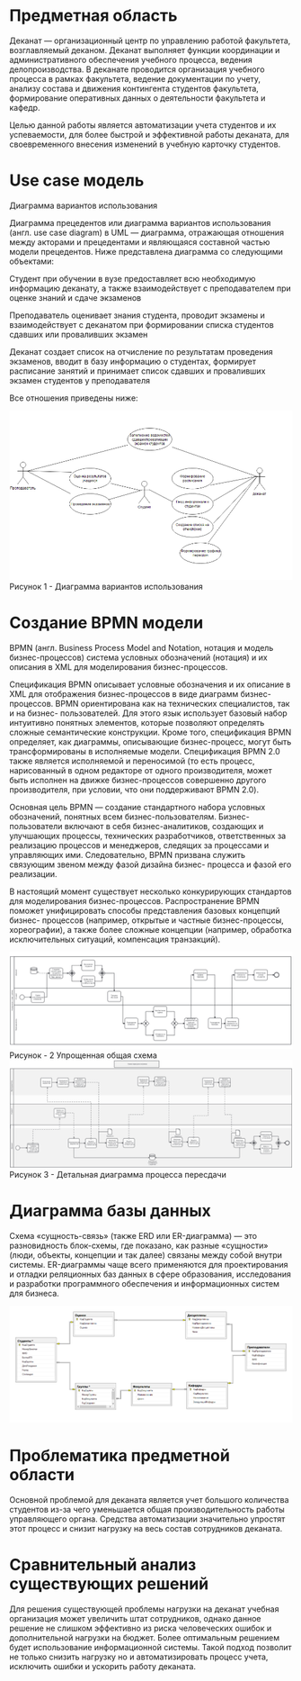 #  Предметная область 
 Деканат — организационный центр по управлению работой факультета, возглавляемый деканом. Деканат выполняет функции координации и административного обеспечения учебного процесса, ведения делопроизводства. В деканате проводится организация учебного процесса в рамках факультета, ведение документации по учету, анализу состава и движения контингента студентов факультета, формирование оперативных данных о деятельности факультета и кафедр.

Целью данной работы является автоматизации учета студентов и их успеваемости, для более быстрой и эффективной работы деканата, для своевременного внесения изменений в учебную карточку студентов.


#  Use case модель
Диаграмма вариантов использования

Диаграмма прецедентов или диаграмма вариантов использования (англ. use case diagram) в UML — диаграмма, отражающая отношения между акторами и прецедентами и являющаяся составной частью модели прецедентов. Ниже представлена диаграмма со следующими объектами:

Студент при обучении в вузе предоставляет всю необходимую информацию деканату, а также взаимодействует с преподавателем при оценке знаний и сдаче экзаменов

Преподаватель оценивает знания студента, проводит экзамены и взаимодействует с деканатом при формировании списка студентов сдавших или проваливших экзамен

Деканат создает список на отчисление по результатам проведения экзаменов, вводит в базу информацию о студентах, формирует расписание занятий и принимает список сдавших и проваливших экзамен студентов у преподавателя

Все отношения приведены ниже:

![5](5.PNG)
Рисунок 1 - Диаграмма вариантов использования 
# Создание BPMN модели
BPMN (англ. Business Process Model and Notation, нотация и модель бизнес-процессов) система условных обозначений (нотация) и их описания в XML для моделирования бизнес-процессов.

Спецификация BPMN описывает условные обозначения и их описание в XML для отображения бизнес-процессов в виде диаграмм бизнес-процессов. BPMN ориентирована как на технических специалистов, так и на бизнес- пользователей. Для этого язык использует базовый набор интуитивно понятных элементов, которые позволяют определять сложные семантические конструкции. Кроме того, спецификация BPMN определяет, как диаграммы, описывающие бизнес-процесс, могут быть трансформированы в исполняемые модели. Спецификация BPMN 2.0 также является исполняемой и переносимой (то есть процесс, нарисованный в одном редакторе от одного производителя, может быть исполнен на движке бизнес-процессов совершенно другого производителя, при условии, что они поддерживают BPMN 2.0).

Основная цель BPMN — создание стандартного набора условных обозначений, понятных всем бизнес-пользователям. Бизнес-пользователи включают в себя бизнес-аналитиков, создающих и улучшающих процессы, технических разработчиков, ответственных за реализацию процессов и менеджеров, следящих за процессами и управляющих ими. Следовательно, BPMN призвана служить связующим звеном между фазой дизайна бизнес- процесса и фазой его реализации.

В настоящий момент существует несколько конкурирующих стандартов для моделирования бизнес-процессов. Распространение BPMN поможет унифицировать способы представления базовых концепций бизнес- процессов (например, открытые и частные бизнес-процессы, хореографии), а также более сложные концепции (например, обработка исключительных ситуаций, компенсация транзакций).

![6](/6.PNG)
Рисунок - 2 Упрощенная общая схема
![1](/1.png)
Рисунок 3 - Детальная диаграмма процесса пересдачи

# Диаграмма базы данных

 Схема «сущность-связь» (также ERD или ER-диаграмма) — это разновидность блок-схемы, где показано, как разные «сущности» (люди, объекты, концепции и так далее) связаны между собой внутри системы. ER-диаграммы чаще всего применяются для проектирования и отладки реляционных баз данных в сфере образования, исследования и разработки программного обеспечения и информационных систем для бизнеса.
 
![ER-diagramDB](/ER-diagramDB.png)

#  Проблематика предметной области 
Основной проблемой для деканата является учет большого количества студентов из-за чего уменьшается общая производительность работы управляющего органа. Средства автоматизации значительно упростят этот процесс и снизит нагрузку на весь состав сотрудников деканата.
# Сравнительный анализ существующих решений
Для решения существующей проблемы нагрузки на деканат учебная организация может увеличить штат сотрудников, однако данное решение не слишком эффективно из риска человеческих ошибок и дополнительной нагрузки на бюджет. Более оптимальным решением будет использование информационной системы. Такой подход позволит не только снизить нагрузку но и автоматизировать процесс учета, исключить ошибки и ускорить работу деканата.
